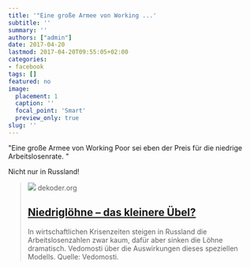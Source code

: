 ```yaml
---
title: '"Eine große Armee von Working ...'
subtitle: ''
summary: ''
authors: ["admin"]
date: 2017-04-20
lastmod: 2017-04-20T09:55:05+02:00
categories:
- facebook
tags: []
featured: no
image:
  placement: 1
  caption: ''
  focal_point: 'Smart'
  preview_only: true
slug: ''
---
```

"Eine große Armee von Working Poor sei eben der Preis für die niedrige Arbeitslosenrate. "

Nicht nur in Russland!﻿
> [![](https://www.dekoder.org/sites/default/files/gehaelter_ig_fb.png)](http://www.dekoder.org/de/article/niedrigloehne-wirtschaft-produktivitaet)
> dekoder.org
> ## [Niedriglöhne – das kleinere Übel?](http://www.dekoder.org/de/article/niedrigloehne-wirtschaft-produktivitaet)
>
>In wirtschaftlichen Krisenzeiten steigen in Russland die Arbeitslosenzahlen zwar kaum, dafür aber sinken die Löhne dramatisch. Vedomosti über die Auswirkungen dieses speziellen Modells. Quelle: Vedomosti.

